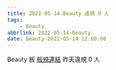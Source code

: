 ```yaml
---
title: 2022-05-14-Beauty 違規 0 人
tags:
    - Beauty
abbrlink: 2022-05-14-Beauty
date: Beauty-2022-05-14 12:00:00
---
```

Beauty 板 [板規連結](https://www.ptt.cc/bbs/Beauty/M.1630069980.A.84B.html)
昨天違規 0 人
